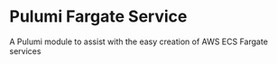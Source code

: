 # Pulumi Fargate Service

A Pulumi module to assist with the easy creation of AWS ECS Fargate services
